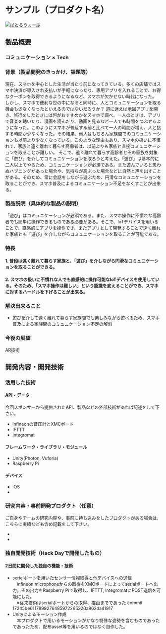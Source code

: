 # サンプル（プロダクト名）

[![ばとるうぇーぶ](image.png)](https://www.youtube.com/watch?v=G5rULR53uMk)

## 製品概要
### コミュニケーション ×  Tech

### 背景（製品開発のきっかけ、課題等）
現在、スマホを中心とした生活が当たり前になってきている。多くの店舗ではスマホ決済が導入され支払いが手軽になったり、専用アプリを入れることで、お得なクーポンを取得できるようになるなど、スマホが欠かせない時代になった。
しかし、スマホで便利な世の中になると同時に、人とコミュニケーションを取る機会も少なくなったといえるのではないだろうか？
道に迷えば地図アプリを開き、旅行をしたときには何がおすすめかをスマホで調べ、一人のときは、アプリで音楽を聴いたり、漫画を読んだり、動画を見るなど一人でも時間をつぶせるようになった。このようにスマホが普及する前と比べて一人の時間が増え、人と接する時間が少なくなった。その結果、他人はもちろん家族間でのコミュニケーションも以前より少なくなっている。このような理由もあり、スマホの扱いに不慣れで、家族と遠く離れて暮らす高齢者は、以前よりも家族と直接コミュニケーションを取ることが難しい。
そこで、遠く離れて暮らす高齢者とその家族を対象に「遊び」を介してコミュニケーションを取ろうと考えた。「遊び」は基本的に二人以上でやるため、コミュニケーションが必須である。また遊んでいると思わぬハプニングがあった場合や、気持ちが高ぶった場合などに自然と声を出すことがある。そのため、常に会話をしながら遊ぶため、円滑なコミュニケーションを取ることができ、スマホ普及によるコミュニケーション不足をなくすことが出来る。

### 製品説明（具体的な製品の説明）
「遊び」はコミュニケーションが必須である。また、スマホ操作に不慣れな高齢者でも簡単に操作できるものである必要がある。そこで、IoTデバイスを用いることで、直感的にアプリを操作でき、またアプリとして開発することで遠く離れた家族とも「遊び」を介しながらコミュニケーションを取ることが可能である。


### 特長

#### 1. 普段は遠く離れて暮らす家族と、「遊び」を介しながら円滑なコミュニケーションを取ることができる。

#### 2. スマホの扱いに不慣れな人でも直感的に操作可能なIoTデバイスを使用している。そのため、「スマホ操作は難しい」という認識を変えることができ、スマホに対するハードルを下げることが出来る。



### 解決出来ること
* 遊びを介して遠く離れて暮らす家族間でも楽しみながら遊べるため、スマホ普及による家族間のコミュニケーション不足の解消



### 今後の展望
AR技術


## 開発内容・開発技術
### 活用した技術
#### API・データ
今回スポンサーから提供されたAPI、製品などの外部技術があれば記述をして下さい。

* infineonの音圧計とXMCボード
* IFTTT
* Integromat

#### フレームワーク・ライブラリ・モジュール
* Unity(Photon, Vuforia) 
* Raspberry Pi

#### デバイス
* iOS
* 

### 研究内容・事前開発プロダクト（任意）
ご自身やチームの研究内容や、事前に持ち込みをしたプロダクトがある場合は、こちらに実績なども含め記載をして下さい。

* 
* 


### 独自開発技術（Hack Dayで開発したもの）
#### 2日間に開発した独自の機能・技術
* serialポートを用いたセンサー情報取得と他デバイスへの送信<br>
　infineon microphoneからの取得をXMCボードによってserialポートへ出力。その出力をRaspberry Piで取得し、IFTTT, IntegromatにPOST送信を可能にした。<br>
　※従来技術はserialポートからの取得、描画までであった
  commit 17245be6117899276485972265320a862da41917
* Unityによるモーション作成<br>
　本プロダクトで用いるモーションがかなり特殊な姿勢を含むものであったであったため、配布asset等を用いるのではなく自作した。

